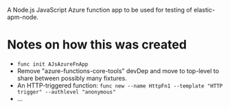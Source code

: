 A Node.js JavaScript Azure function app to be used for testing of
elastic-apm-node.

# Notes on how this was created

- `func init AJsAzureFnApp`
- Remove "azure-functions-core-tools" devDep and move to top-level to share
  between possibly many fixtures.
- An HTTP-triggered function: `func new --name HttpFn1 --template "HTTP trigger" --authlevel "anonymous"`
- ...


